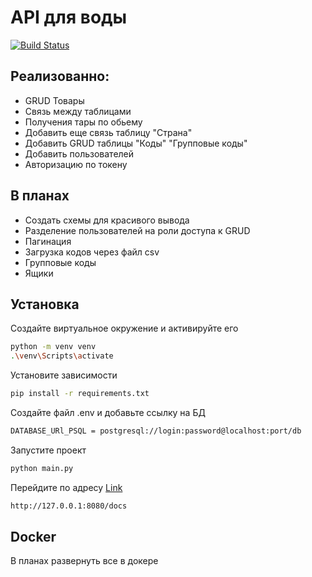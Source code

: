 # API для воды


[![Build Status](https://travis-ci.org/joemccann/dillinger.svg?branch=master)](https://travis-ci.org/joemccann/dillinger)

## Реализованно:

- GRUD Товары
- Связь между таблицами
- Получения тары по обьему
- Добавить еще связь таблицу "Страна"
- Добавить GRUD таблицы "Коды" "Групповые коды"
- Добавить пользователей
- Авторизацию по токену

## В планах

- Создать схемы для красивого вывода
- Разделение пользователей на роли доступа к GRUD 
- Пагинация
- Загрузка кодов через файл csv
- Групповые коды
- Ящики


## Установка


Создайте виртуальное окружение и активируйте его

```sh
python -m venv venv
.\venv\Scripts\activate
```
Установите зависимости

```sh
pip install -r requirements.txt
```

Создайте файл .env и добавьте ссылку на БД

```sh
DATABASE_URl_PSQL = postgresql://login:password@localhost:port/db
```


Запустите проект

```sh
python main.py
```

Перейдите по адресу [Link]
```sh
http://127.0.0.1:8080/docs
```



## Docker

В планах развернуть все в докере


[Link]: <http://127.0.0.1:8080/docs>